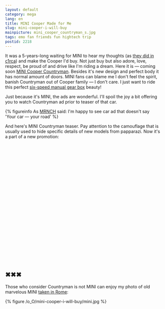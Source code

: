 ```yaml
---
layout: default
category: mega
lang: en
title: MINI Cooper Made for Me
slug: mini-cooper-i-will-buy
mainpicture: mini_cooper_countryman_s.jpg
tags: emo fan friends fun hightech trip 
postid: 2218
---
```



It was a 5-years-long waiting for MINI to hear my thoughts (as [they did in c1rca](/mega/c1rca/)) and make the Cooper I'd buy. Not just buy but also adore, love, respect, be proud of and drive like I'm riding a dream. Here it is — coming soon [MINI Cooper Countryman](http://mini.co.uk/). Besides it's new design and perfect body it has normal amount of doors. MINI fans can blame me I don't feel the spirit, banish Countryman out of Cooper family — I don't care. I just want to ride this perfect [six-speed manual gear box](http://www.telegraph.co.uk/motoring/car-manufacturers/mini/7299739/MINI-Countryman-prices-announced.html) beauty!

Just because it's MINI, the ads are wonderful. I'll spoil the joy a bit offering you to watch Countryman ad prior to teaser of that car.<!--more-->

<object width="640" height="385">

{% figureinfo As [MRNCH](http://twitter.com/MRNCH) said: I'm happy to see car ad that doesn't say 'Your car — your road' %}



And here's MINI Countryman teaser. Pay attention to the camouflage that is usually used to hide specific details of new models from papparazi. Now it's a part of a new promotion:

<object width="640" height="385"><param name="movie" value="http://www.youtube.com/v/nA0hptquUWk&hl=en_US&fs=1&"></param><param name="allowFullScreen" value="true"></param><param name="allowscriptaccess" value="always"></param><embed src="http://www.youtube.com/v/nA0hptquUWk&hl=en_US&fs=1&" type="application/x-shockwave-flash" allowscriptaccess="always" allowfullscreen="true" width="640" height="385"></embed></object>


## ✖✖✖

Those who consider Countryman is not MINI can enjoy my photo of old marvelous MINI [taken in Rome](http://www.flickr.com/photos/genn-org/sets/72157616518931530/):



{% figure /o_O/mini-cooper-i-will-buy/mini.jpg %}

